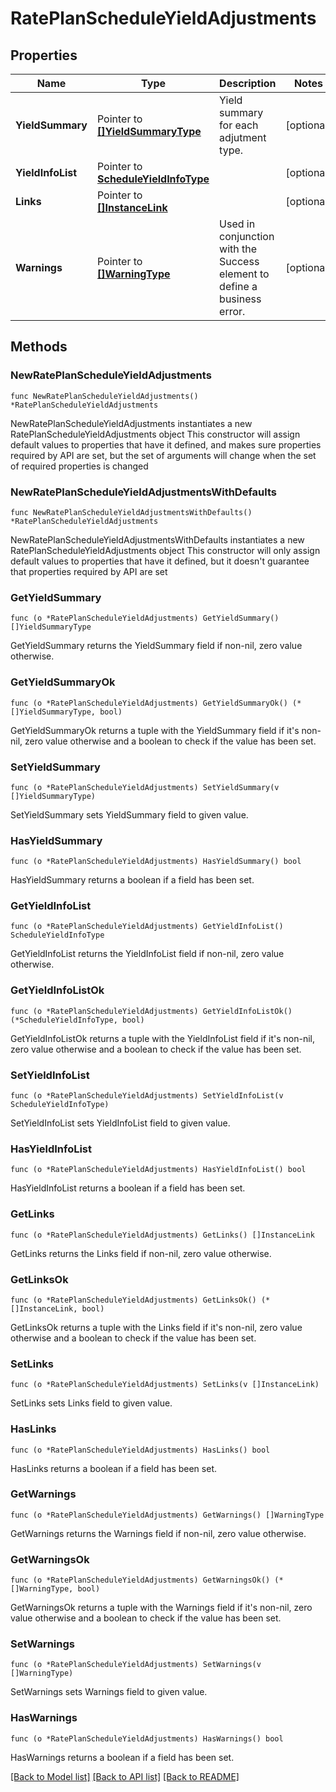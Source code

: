 # RatePlanScheduleYieldAdjustments

## Properties

Name | Type | Description | Notes
------------ | ------------- | ------------- | -------------
**YieldSummary** | Pointer to [**[]YieldSummaryType**](YieldSummaryType.md) | Yield summary for each adjutment type. | [optional] 
**YieldInfoList** | Pointer to [**ScheduleYieldInfoType**](ScheduleYieldInfoType.md) |  | [optional] 
**Links** | Pointer to [**[]InstanceLink**](InstanceLink.md) |  | [optional] 
**Warnings** | Pointer to [**[]WarningType**](WarningType.md) | Used in conjunction with the Success element to define a business error. | [optional] 

## Methods

### NewRatePlanScheduleYieldAdjustments

`func NewRatePlanScheduleYieldAdjustments() *RatePlanScheduleYieldAdjustments`

NewRatePlanScheduleYieldAdjustments instantiates a new RatePlanScheduleYieldAdjustments object
This constructor will assign default values to properties that have it defined,
and makes sure properties required by API are set, but the set of arguments
will change when the set of required properties is changed

### NewRatePlanScheduleYieldAdjustmentsWithDefaults

`func NewRatePlanScheduleYieldAdjustmentsWithDefaults() *RatePlanScheduleYieldAdjustments`

NewRatePlanScheduleYieldAdjustmentsWithDefaults instantiates a new RatePlanScheduleYieldAdjustments object
This constructor will only assign default values to properties that have it defined,
but it doesn't guarantee that properties required by API are set

### GetYieldSummary

`func (o *RatePlanScheduleYieldAdjustments) GetYieldSummary() []YieldSummaryType`

GetYieldSummary returns the YieldSummary field if non-nil, zero value otherwise.

### GetYieldSummaryOk

`func (o *RatePlanScheduleYieldAdjustments) GetYieldSummaryOk() (*[]YieldSummaryType, bool)`

GetYieldSummaryOk returns a tuple with the YieldSummary field if it's non-nil, zero value otherwise
and a boolean to check if the value has been set.

### SetYieldSummary

`func (o *RatePlanScheduleYieldAdjustments) SetYieldSummary(v []YieldSummaryType)`

SetYieldSummary sets YieldSummary field to given value.

### HasYieldSummary

`func (o *RatePlanScheduleYieldAdjustments) HasYieldSummary() bool`

HasYieldSummary returns a boolean if a field has been set.

### GetYieldInfoList

`func (o *RatePlanScheduleYieldAdjustments) GetYieldInfoList() ScheduleYieldInfoType`

GetYieldInfoList returns the YieldInfoList field if non-nil, zero value otherwise.

### GetYieldInfoListOk

`func (o *RatePlanScheduleYieldAdjustments) GetYieldInfoListOk() (*ScheduleYieldInfoType, bool)`

GetYieldInfoListOk returns a tuple with the YieldInfoList field if it's non-nil, zero value otherwise
and a boolean to check if the value has been set.

### SetYieldInfoList

`func (o *RatePlanScheduleYieldAdjustments) SetYieldInfoList(v ScheduleYieldInfoType)`

SetYieldInfoList sets YieldInfoList field to given value.

### HasYieldInfoList

`func (o *RatePlanScheduleYieldAdjustments) HasYieldInfoList() bool`

HasYieldInfoList returns a boolean if a field has been set.

### GetLinks

`func (o *RatePlanScheduleYieldAdjustments) GetLinks() []InstanceLink`

GetLinks returns the Links field if non-nil, zero value otherwise.

### GetLinksOk

`func (o *RatePlanScheduleYieldAdjustments) GetLinksOk() (*[]InstanceLink, bool)`

GetLinksOk returns a tuple with the Links field if it's non-nil, zero value otherwise
and a boolean to check if the value has been set.

### SetLinks

`func (o *RatePlanScheduleYieldAdjustments) SetLinks(v []InstanceLink)`

SetLinks sets Links field to given value.

### HasLinks

`func (o *RatePlanScheduleYieldAdjustments) HasLinks() bool`

HasLinks returns a boolean if a field has been set.

### GetWarnings

`func (o *RatePlanScheduleYieldAdjustments) GetWarnings() []WarningType`

GetWarnings returns the Warnings field if non-nil, zero value otherwise.

### GetWarningsOk

`func (o *RatePlanScheduleYieldAdjustments) GetWarningsOk() (*[]WarningType, bool)`

GetWarningsOk returns a tuple with the Warnings field if it's non-nil, zero value otherwise
and a boolean to check if the value has been set.

### SetWarnings

`func (o *RatePlanScheduleYieldAdjustments) SetWarnings(v []WarningType)`

SetWarnings sets Warnings field to given value.

### HasWarnings

`func (o *RatePlanScheduleYieldAdjustments) HasWarnings() bool`

HasWarnings returns a boolean if a field has been set.


[[Back to Model list]](../README.md#documentation-for-models) [[Back to API list]](../README.md#documentation-for-api-endpoints) [[Back to README]](../README.md)


